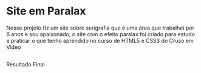 # Site em Paralax

Nesse projeto fiz um site sobre serigrafia que é uma área que trabalhei por 6 anos e sou apaixonado,
o site com o efeito paralax foi criado para estudo e praticar o que tenho aprendido no curso de HTML5 e CSS3 do Cruso em Video

##

Resultado Final



